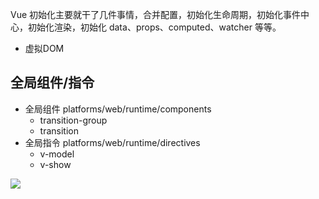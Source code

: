 Vue 初始化主要就干了几件事情，合并配置，初始化生命周期，初始化事件中心，初始化渲染，初始化 data、props、computed、watcher 等等。

* 虚拟DOM


## 全局组件/指令
* 全局组件 platforms/web/runtime/components
    * transition-group
    * transition
* 全局指令 platforms/web/runtime/directives
    * v-model
    * v-show





![](https://user-gold-cdn.xitu.io/2018/8/30/16586a0d1261a7b3?imageView2/0/w/1280/h/960/format/webp/ignore-error/1)
